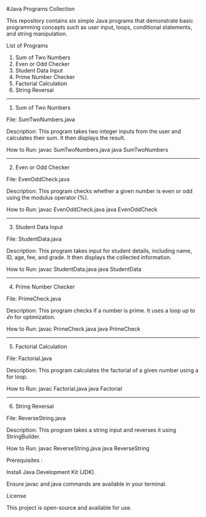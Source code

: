 #Java Programs Collection

This repository contains six simple Java programs that demonstrate basic programming concepts such as user input, loops, conditional statements, and string manipulation.

List of Programs

1. Sum of Two Numbers
2. Even or Odd Checker
3. Student Data Input
4. Prime Number Checker
5. Factorial Calculation
6. String Reversal

***

1. Sum of Two Numbers

File: SumTwoNumbers.java

Description: This program takes two integer inputs from the user and calculates their sum.
It then displays the result.

How to Run:
javac SumTwoNumbers.java
java SumTwoNumbers

***

2. Even or Odd Checker

File: EvenOddCheck.java

Description: This program checks whether a given number is even or odd using the modulus operator (%).

How to Run:
javac EvenOddCheck.java
java EvenOddCheck

***

3. Student Data Input

File: StudentData.java

Description: This program takes input for student details, including name, ID, age, fee, and grade.
It then displays the collected information.

How to Run:
javac StudentData.java
java StudentData

***

4. Prime Number Checker

File: PrimeCheck.java

Description: This program checks if a number is prime. It uses a loop up to √n for optimization.

How to Run:
javac PrimeCheck.java
java PrimeCheck

***

5. Factorial Calculation

File: Factorial.java

Description: This program calculates the factorial of a given number using a for loop.

How to Run:
javac Factorial.java
java Factorial

***

6. String Reversal

File: ReverseString.java

Description: This program takes a string input and reverses it using StringBuilder.

How to Run:
javac ReverseString.java
java ReverseString


Prerequisites :

Install Java Development Kit (JDK).

Ensure javac and java commands are available in your terminal.


License

This project is open-source and available for use.
